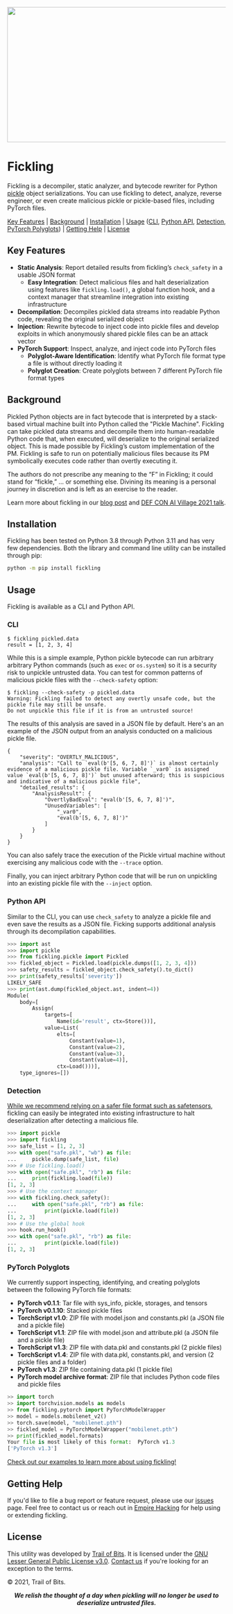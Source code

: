 <p align="center">
<img src="https://github.com/trailofbits/fickling/blob/sh/readme/fickling_image.png" width="600" height="312">
</p>

# Fickling

Fickling is a decompiler, static analyzer, and bytecode rewriter for Python
[pickle](https://docs.python.org/3/library/pickle.html) object serializations.
You can use fickling to detect, analyze, reverse engineer, or even create 
malicious pickle or pickle-based files, including PyTorch files. 

[Key Features]() | [Background]() | [Installation]() | [Usage]() ([CLI](), [Python API](), [Detection](), [PyTorch Polyglots]()) | [Getting Help]() | [License]()

## Key Features
- **Static Analysis**: Report detailed results from fickling’s `check_safety` in a usable JSON format 
  - **Easy Integration**: Detect malicious files and halt deserialization using features like `fickling.load()`,
a global function hook, and a context manager that streamline integration into existing infrastructure 
- **Decompilation**: Decompiles pickled data streams into readable Python code, revealing the original serialized object 
- **Injection**: Rewrite bytecode to inject code into pickle files and develop exploits in which anonymously shared pickle files can be an attack vector 
- **PyTorch Support**: Inspect, analyze, and inject code into PyTorch files
  - **Polyglot-Aware Identification**: Identify what PyTorch file format type a file is without directly loading it
  - **Polyglot Creation**: Create polyglots between 7 different PyTorch file format types  


## Background 
Pickled Python objects are in fact bytecode that is interpreted by a stack-based
virtual machine built into Python called the "Pickle Machine". Fickling can take
pickled data streams and decompile them into human-readable Python code that,
when executed, will deserialize to the original serialized object. This is made 
possible by Fickling’s custom implementation of the PM. Fickling is safe to run 
on potentially malicious files because its PM symbolically executes code rather 
than overtly executing it.

The authors do not prescribe any meaning to the “F” in Fickling; it could stand
for “fickle,” … or something else. Divining its meaning is a personal journey
in discretion and is left as an exercise to the reader.

Learn more about fickling in our [blog post](https://blog.trailofbits.com/2021/03/15/never-a-dill-moment-exploiting-machine-learning-pickle-files/)
and [DEF CON AI Village 2021 talk](https://www.youtube.com/watch?v=bZ0m_H_dEJI).

## Installation

Fickling has been tested on Python 3.8 through Python 3.11 and has very few dependencies.
Both the library and command line utility can be installed through pip:

```bash
python -m pip install fickling
```

## Usage

Fickling is available as a CLI and Python API. 

### CLI

```console
$ fickling pickled.data
result = [1, 2, 3, 4]
```

While this is a simple example, Python pickle bytecode can run arbitrary
arbitrary Python commands (such as `exec` or `os.system`) so it is a security
risk to unpickle untrusted data. You can test for common patterns of
malicious pickle files with the `--check-safety` option:

```console
$ fickling --check-safety -p pickled.data
Warning: Fickling failed to detect any overtly unsafe code, but the pickle file may still be unsafe.
Do not unpickle this file if it is from an untrusted source!
```

The results of this analysis are saved in a JSON file by default.
Here's an an example of the JSON output from an analysis conducted on a malicious pickle file.

```
{
    "severity": "OVERTLY_MALICIOUS",
    "analysis": "Call to `eval(b'[5, 6, 7, 8]')` is almost certainly evidence of a malicious pickle file. Variable `_var0` is assigned value `eval(b'[5, 6, 7, 8]')` but unused afterward; this is suspicious and indicative of a malicious pickle file",
    "detailed_results": {
        "AnalysisResult": {
            "OvertlyBadEval": "eval(b'[5, 6, 7, 8]')",
            "UnusedVariables": [
                "_var0",
                "eval(b'[5, 6, 7, 8]')"
            ]
        }
    }
}
```

You can also safely trace the execution of the Pickle virtual machine without
exercising any malicious code with the `--trace` option.

Finally, you can inject arbitrary Python code that will be run on unpickling
into an existing pickle file with the `--inject` option.

### Python API 

Similar to the CLI, you can use `check_safety` to analyze a pickle file 
and even save the results as a JSON file. Ficking supports additional
analysis through its decompilation capabilities. 

```python
>>> import ast
>>> import pickle
>>> from fickling.pickle import Pickled
>>> fickled_object = Pickled.load(pickle.dumps([1, 2, 3, 4]))
>>> safety_results = fickled_object.check_safety().to_dict()
>>> print(safety_results['severity'])
LIKELY_SAFE
>>> print(ast.dump(fickled_object.ast, indent=4))
Module(
    body=[
        Assign(
            targets=[
                Name(id='result', ctx=Store())],
            value=List(
                elts=[
                    Constant(value=1),
                    Constant(value=2),
                    Constant(value=3),
                    Constant(value=4)],
                ctx=Load()))],
    type_ignores=[])
```

### Detection 

[While we recommend relying on a safer file format such as safetensors](https://huggingface.co/blog/safetensors-security-audit), 
fickling can easily be integrated into existing infrastructure to halt 
deserialization after detecting a malicious file. 

```python
>>> import pickle
>>> import fickling
>>> safe_list = [1, 2, 3]
>>> with open("safe.pkl", "wb") as file:
...     pickle.dump(safe_list, file)
>>> # Use fickling.load()
>>> with open("safe.pkl", "rb") as file:
...     print(fickling.load(file))
[1, 2, 3]
>>> # Use the context manager
>>> with fickling.check_safety():
...     with open("safe.pkl", "rb") as file:
...         print(pickle.load(file))
[1, 2, 3]
>>> # Use the global hook
>>> hook.run_hook()
>>> with open("safe.pkl", "rb") as file:
...         print(pickle.load(file))
[1, 2, 3]
```

### PyTorch Polyglots 
We currently support inspecting, identifying, and creating polyglots between the following PyTorch file formats:
- **PyTorch v0.1.1**: Tar file with sys_info, pickle, storages, and tensors
- **PyTorch v0.1.10**: Stacked pickle files
- **TorchScript v1.0**: ZIP file with model.json and constants.pkl (a JSON file and a pickle file)
- **TorchScript v1.1**: ZIP file with model.json and attribute.pkl (a JSON file and a pickle file)
- **TorchScript v1.3**: ZIP file with data.pkl and constants.pkl (2 pickle files)
- **TorchScript v1.4**: ZIP file with data.pkl, constants.pkl, and version (2 pickle files and a folder)
- **PyTorch v1.3**: ZIP file containing data.pkl (1 pickle file)
- **PyTorch model archive format**: ZIP file that includes Python code files and pickle files
```python
>> import torch
>> import torchvision.models as models
>> from fickling.pytorch import PyTorchModelWrapper
>> model = models.mobilenet_v2()
>> torch.save(model, "mobilenet.pth")
>> fickled_model = PyTorchModelWrapper("mobilenet.pth")
>> print(fickled_model.formats)
Your file is most likely of this format:  PyTorch v1.3 
['PyTorch v1.3']
```

[Check out our examples to learn more about using fickling!](https://github.com/trailofbits/fickling/tree/master/example) 

## Getting Help  
If you'd like to file a bug report or feature request, please use our [issues](https://github.com/trailofbits/fickling/issues) page. 
Feel free to contact us or reach out in [Empire Hacking](https://slack.empirehacking.nyc/) for help using or extending fickling.

## License

This utility was developed by [Trail of Bits](https://www.trailofbits.com/).
It is licensed under the [GNU Lesser General Public License v3.0](LICENSE).
[Contact us](mailto:opensource@trailofbits.com) if you're looking for an
exception to the terms.

© 2021, Trail of Bits.

<p align="center">
<strong><i>We relish the thought of a day when pickling will no longer be used to deserialize untrusted files.</i></strong>
</p>
